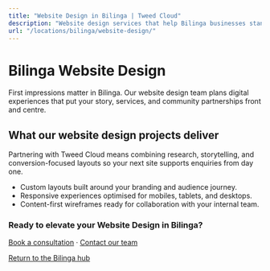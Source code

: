 ```yaml
---
title: "Website Design in Bilinga | Tweed Cloud"
description: "Website design services that help Bilinga businesses stand out online."
url: "/locations/bilinga/website-design/"
---
```


# Bilinga Website Design

First impressions matter in Bilinga. Our website design team plans digital experiences that put your story, services, and community partnerships front and centre.

## What our website design projects deliver

Partnering with Tweed Cloud means combining research, storytelling, and conversion-focused layouts so your next site supports enquiries from day one.

- Custom layouts built around your branding and audience journey.
- Responsive experiences optimised for mobiles, tablets, and desktops.
- Content-first wireframes ready for collaboration with your internal team.

### Ready to elevate your Website Design in Bilinga?

[Book a consultation](/consultation/) · [Contact our team](/contact/)

[Return to the Bilinga hub](/locations/bilinga/)
